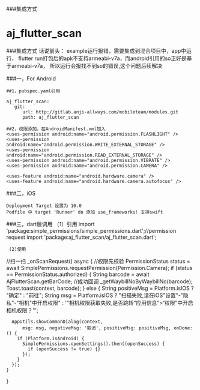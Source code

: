 ###集成方式
# aj_flutter_scan

###集成方式
话说前头：
example运行报错，需要集成到混合项目中，app中运行，
flutter run打包后的apk不支持armeabi-v7a，而android引用的so正好是基于armeabi-v7a，
所以运行会报找不到so的错误,这个问题后续解决

###一，For Android

    ##1，pubspec.yaml引用

    aj_flutter_scan:
       git:
          url: http://gitlab.anji-allways.com/mobileteam/modules.git
          path: aj_flutter_scan

    ##2，权限添加，在AndroidManifest.xml加入
    <uses-permission android:name="android.permission.FLASHLIGHT" />
    <uses-permission android:name="android.permission.WRITE_EXTERNAL_STORAGE" />
    <uses-permission android:name="android.permission.READ_EXTERNAL_STORAGE" />
    <uses-permission android:name="android.permission.VIBRATE" />
    <uses-permission android:name="android.permission.CAMERA" />

    <uses-feature android:name="android.hardware.camera" />
    <uses-feature android:name="android.hardware.camera.autofocus" />
 
###二，iOS
```
Deployment Target 设置为 10.0
Podfile 中 target 'Runner' do 添加 use_frameworks! 支持swift
```

###三，dart层调用
      （1）引用
	  import 'package:simple_permissions/simple_permissions.dart';//permission request
	  import 'package:aj_flutter_scan/aj_flutter_scan.dart';
	  
     (2)使用	
   
  //扫一扫
  _onScanRequest() async {
    //权限先校验
    PermissionStatus status =
        await SimplePermissions.requestPermission(Permission.Camera);
    if (status == PermissionStatus.authorized) {
      String barcode = await AjFlutterScan.getBarCode;
      //成功回调
      _getWaybillNoByWaybillNo(barcode);
      Toast.toast(context, barcode);
    } else {
      String positiveMsg = Platform.isIOS ? "确定" : "前往";
      String msg = Platform.isIOS
          ? "扫描失败,请在iOS\"设置\"-\"隐私\"-\"相机\"中开启权限"
          : '"相机权限获取失败,是否跳转“应用信息”>“权限”中开启相机权限？"';

      AppUtils.showCommonDialog(context,
          msg: msg, negativeMsg: '取消', positiveMsg: positiveMsg, onDone: () {
        if (Platform.isAndroid) {
          SimplePermissions.openSettings().then((openSuccess) {
            if (openSuccess != true) {}
          });
        }
      });
    }
  }

